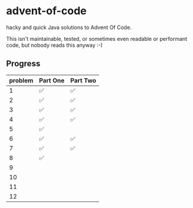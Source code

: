 # advent-of-code

hacky and quick Java solutions to Advent Of Code.

This isn't maintainable, tested, or sometimes even readable or performant code, but nobody reads this anyway :-)


## Progress

| problem | Part One | Part Two |
|---------|------|----|
| 1       | ✅    |     ✅ |
| 2       | ✅    |     ✅ |
| 3       |      ✅ |    ✅ |
| 4       |     ✅ |   ✅ |
| 5       |     ✅ |    |
| 6       |     ✅ |   ✅ |
| 7       |     ✅ |   ✅ |
| 8       |     ✅ |    |
| 9       |      |    |
| 10      |      |    |
| 11      |      |    |
| 12      |      |    |

